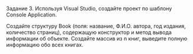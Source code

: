 
Задание 3. Используя Visual Studio, создайте проект по шаблону Console Application.

Создайте структуру Book (поля: название, Ф.И.О. автора, год издания, количество страниц), содержащую конструктор и метод вывода информации об объекте. Создайте массив из n книг, выведите полную информацию обо всех книгах.
